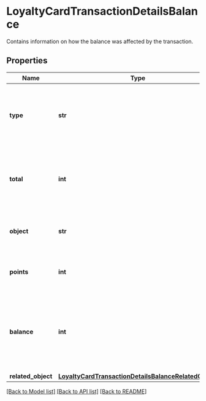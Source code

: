 # LoyaltyCardTransactionDetailsBalance

Contains information on how the balance was affected by the transaction.

## Properties
Name | Type | Description | Notes
------------ | ------------- | ------------- | -------------
**type** | **str** | The type of voucher whose balance is being adjusted due to the transaction. | [optional] [default to 'loyalty_card']
**total** | **int** | The number of all points accumulated on the card as affected by add or subtract operations. | [optional] 
**object** | **str** | The type of the object represented by the JSON. | [optional] [default to 'balance']
**points** | **int** | Points added or subtracted in the transaction. | [optional] 
**balance** | **int** | The available points on the card after the transaction as affected by redemption or rollback. | [optional] 
**related_object** | [**LoyaltyCardTransactionDetailsBalanceRelatedObject**](LoyaltyCardTransactionDetailsBalanceRelatedObject.md) |  | [optional] 

[[Back to Model list]](../README.md#documentation-for-models) [[Back to API list]](../README.md#documentation-for-api-endpoints) [[Back to README]](../README.md)


